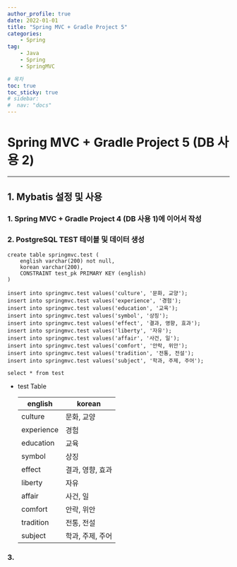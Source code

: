 ```yaml
---
author_profile: true
date: 2022-01-01
title: "Spring MVC + Gradle Project 5"
categories: 
    - Spring
tag: 
    - Java
    - Spring
    - SpringMVC

# 목차
toc: true  
toc_sticky: true 
# sidebar:
#  nav: "docs"
---
```


# Spring MVC + Gradle Project 5 (DB 사용 2)

---

## **1. Mybatis 설정 및 사용**

### 1. Spring MVC + Gradle Project 4 (DB 사용 1)에 이어서 작성

### 2. PostgreSQL TEST 테이블 및 데이터 생성

```
create table springmvc.test (
	english varchar(200) not null,
	korean varchar(200),
	CONSTRAINT test_pk PRIMARY KEY (english)
)

insert into springmvc.test values('culture', '문화, 교양');
insert into springmvc.test values('experience', '경험');
insert into springmvc.test values('education', '교육');
insert into springmvc.test values('symbol', '상징');
insert into springmvc.test values('effect', '결과, 영향, 효과');
insert into springmvc.test values('liberty', '자유');
insert into springmvc.test values('affair', '사건, 일');
insert into springmvc.test values('comfort', '안락, 위안');
insert into springmvc.test values('tradition', '전통, 전설');
insert into springmvc.test values('subject', '학과, 주제, 주어');

select * from test
```
- test Table

    |english|korean|
    |-|-|
    |culture|문화, 교양|
    |experience|경험|
    |education|교육|
    |symbol|상징|
    |effect|결과, 영향, 효과|
    |liberty|자유|
    |affair|사건, 일|
    |comfort|안락, 위안|
    |tradition|전통, 전설|
    |subject|학과, 주제, 주어|

### 3. 